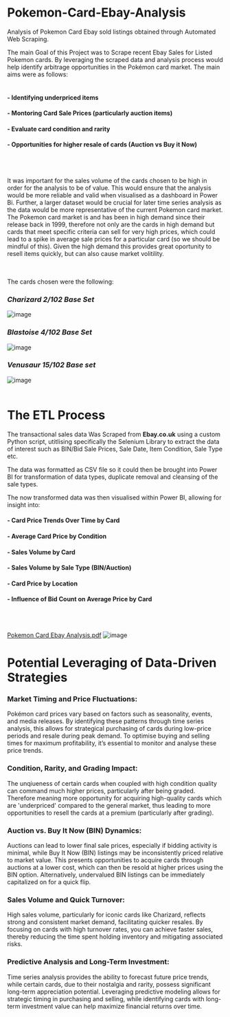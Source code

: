 # Pokemon-Card-Ebay-Analysis
Analysis of Pokemon Card Ebay sold listings obtained through Automated Web Scraping. 

The main Goal of this Project was to Scrape recent Ebay Sales for Listed Pokemon cards. By leveraging the scraped data and analysis process would help identify arbitrage opportunities in the Pokémon card market. The main aims were as follows:
<br></br>
#### - Identifying underpriced items 
#### - Montoring Card Sale Prices (particularly auction items)
#### - Evaluate card condition and rarity
#### - Opportunities for higher resale of cards (Auction vs Buy it Now)
<br></br>

It was important for the sales volume of the cards chosen to be high in order for the analysis to be of value.  This would ensure that the analysis would be more reliable and valid when visualised as a dashboard in Power Bi. Further, a larger dataset would be crucial for later time series analysis as the data would be more representative of the current Pokemon card market. The Pokemon card market is and has been in high demand since their release back in 1999, therefore not only are the cards in high demand but cards that meet specific criteria can sell for very high prices, which could lead to a spike in average sale prices for a particular card (so we should be mindful of this). Given the high demand this provides great oportunity to resell items quickly, but can also cause market volitility.

<br></br>
The cards chosen were the following: 
### ***Charizard 2/102 Base Set***
![image](https://github.com/user-attachments/assets/233bbe53-0ef1-48ab-bfed-f9ac46c71821)

### ***Blastoise 4/102 Base Set***
![image](https://github.com/user-attachments/assets/3391ebd4-5d6c-4f38-9bfd-a46b577eacb0)

### ***Venusaur 15/102 Base set***
![image](https://github.com/user-attachments/assets/3806d4cb-8654-4a18-b6c7-2d34aa9cbf60)
<br></br>

# The ETL Process
The transactional sales data Was Scraped from <b>Ebay.co.uk</b> using a custom Python script, utitlising specifically the Selenium Library to extract the data of interest such as BIN/Bid Sale Prices, Sale Date, Item Condition, Sale Type etc. 

The data was formatted as CSV file so it could then be brought into Power BI for transformation of data types, duplicate removal and cleansing of the sale types. 

The now transformed data was then visualised within Power BI, allowing for insight into:
#### - Card Price Trends Over Time by Card
#### - Average Card Price by Condition 
#### - Sales Volume by Card
#### - Sales Volume by Sale Type (BIN/Auction)
#### - Card Price by Location
#### - Influence of Bid Count on Average Price by Card

<br></br>

[Pokemon Card Ebay Analysis.pdf](https://github.com/user-attachments/files/16195697/Pokemon.Card.Ebay.Analysis.pdf)
![image](https://github.com/user-attachments/assets/b6b5a60d-8127-4ba0-b716-d76d65cf33b5)

# Potential Leveraging of Data-Driven Strategies

### Market Timing and Price Fluctuations:
Pokémon card prices vary based on factors such as seasonality, events, and media releases. By identifying these patterns through time series analysis, this allows for strategical purchasing of cards during low-price periods and resale during peak demand. To optimise buying and selling times for maximum profitability, it’s essential to monitor and analyse these price trends.

### Condition, Rarity, and Grading Impact:
The unqiueness of certain cards when coupled with high condition quality can command much higher prices, particularly after being graded. Therefore meaning more opportunity for acquiring high-quality cards which are 'underpriced' compared to the general market, thus leading to more opportunities to resell the cards at a premium (particularly after grading).

### Auction vs. Buy It Now (BIN) Dynamics:
Auctions can lead to lower final sale prices, especially if bidding activity is minimal, while Buy It Now (BIN) listings may be inconsistently priced relative to market value. This presents opportunities to acquire cards through auctions at a lower cost, which can then be resold at higher prices using the BIN option. Alternatively, undervalued BIN listings can be immediately capitalized on for a quick flip.

### Sales Volume and Quick Turnover:
High sales volume, particularly for iconic cards like Charizard, reflects strong and consistent market demand, facilitating quicker resales. By focusing on cards with high turnover rates, you can achieve faster sales, thereby reducing the time spent holding inventory and mitigating associated risks.

### Predictive Analysis and Long-Term Investment:
Time series analysis provides the ability to forecast future price trends, while certain cards, due to their nostalgia and rarity, possess significant long-term appreciation potential. Leveraging predictive modeling allows for strategic timing in purchasing and selling, while identifying cards with long-term investment value can help maximize financial returns over time.
